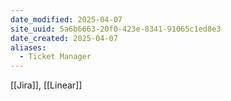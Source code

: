 ```yaml
---
date_modified: 2025-04-07
site_uuid: 5a6b6663-20f0-423e-8341-91065c1ed8e3
date_created: 2025-04-07
aliases:
  - Ticket Manager
---
```


[[Jira]], [[Linear]]